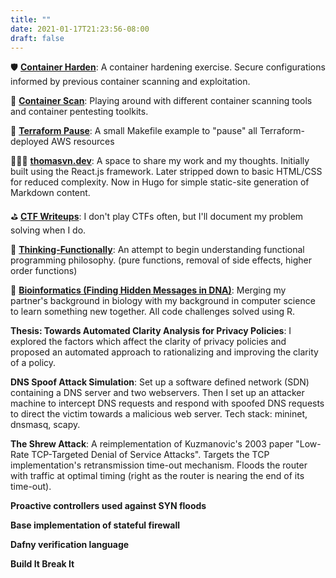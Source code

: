 ```yaml
---
title: ""
date: 2021-01-17T21:23:56-08:00
draft: false
---
```

🛡 [**Container Harden**](https://github.com/thomasvn/container-harden): A container hardening exercise. Secure configurations informed by previous container scanning and exploitation.

👀 [**Container Scan**](https://github.com/thomasvn/container-scan): Playing around with different container scanning tools and container pentesting toolkits.

🛑 [**Terraform Pause**](https://github.com/thomasvn/tf-pause): A small Makefile example to "pause" all Terraform-deployed AWS resources

👨🏻‍💻 [**thomasvn.dev**](https://github.com/thomasvn/thomasvn.dev): A space to share my work and my thoughts. Initially built using the React.js framework. Later stripped down to basic HTML/CSS for reduced complexity. Now in Hugo for simple static-site generation of Markdown content.

⛳️ [**CTF Writeups**](https://github.com/thomasvn/CTF-Writeups): I don't play CTFs often, but I'll document my problem solving when I do.

💭 [**Thinking-Functionally**](https://github.com/thomasvn/Thinking-Functionally): An attempt to begin understanding functional programming philosophy. (pure functions, removal of side effects, higher order functions)

🧬 [**Bioinformatics (Finding Hidden Messages in DNA)**](https://github.com/thomasvn/Bioinformatics): Merging my partner's background in biology with my background in computer science to learn something new together. All code challenges solved using R.

**Thesis: Towards Automated Clarity Analysis for Privacy Policies**: I explored the factors which affect the clarity of privacy policies and proposed an automated approach to rationalizing and improving the clarity of a policy.

**DNS Spoof Attack Simulation**: Set up a software defined network (SDN) containing a DNS server and two webservers. Then I set up an attacker machine to intercept DNS requests and respond with spoofed DNS requests to direct the victim towards a malicious web server. Tech stack: mininet, dnsmasq, scapy.

**The Shrew Attack**: A reimplementation of Kuzmanovic's 2003 paper "Low-Rate TCP-Targeted Denial of Service Attacks". Targets the TCP implementation's retransmission time-out mechanism. Floods the router with traffic at optimal timing (right as the router is nearing the end of its time-out).

**Proactive controllers used against SYN floods**

**Base implementation of stateful firewall**

**Dafny verification language**

**Build It Break It**